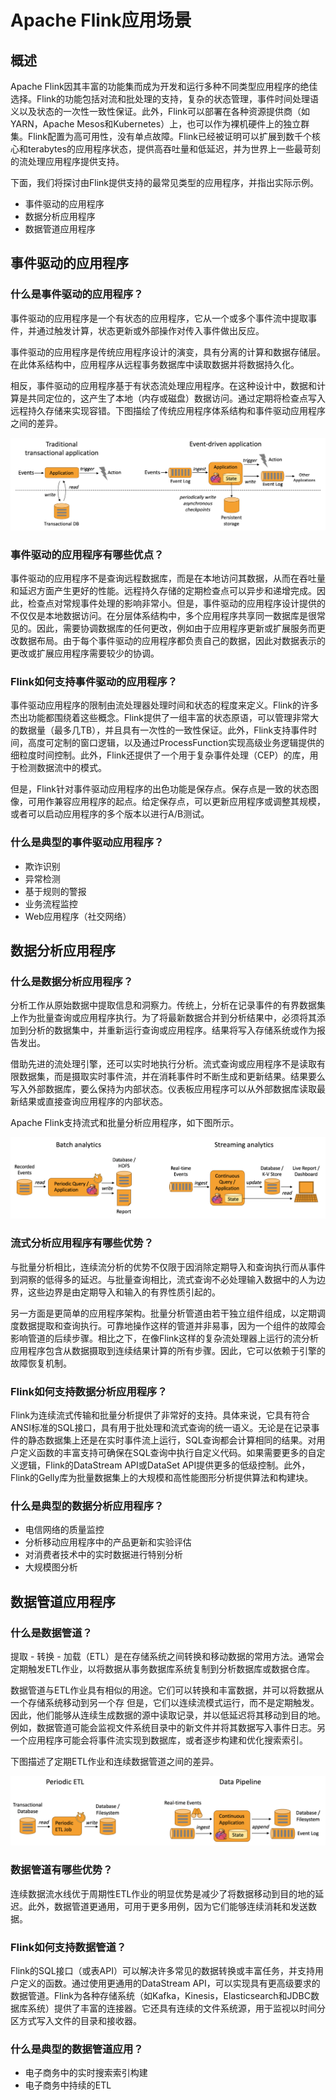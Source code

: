 # Apache Flink应用场景

## 概述

Apache Flink因其丰富的功能集而成为开发和运行多种不同类型应用程序的绝佳选择。Flink的功能包括对流和批处理的支持，复杂的状态管理，事件时间处理语义以及状态的一次性一致性保证。此外，Flink可以部署在各种资源提供商（如YARN，Apache Mesos和Kubernetes）上，也可以作为裸机硬件上的独立群集。Flink配置为高可用性，没有单点故障。Flink已经被证明可以扩展到数千个核心和terabytes的应用程序状态，提供高吞吐量和低延迟，并为世界上一些最苛刻的流处理应用程序提供支持。

下面，我们将探讨由Flink提供支持的最常见类型的应用程序，并指出实际示例。

* 事件驱动的应用程序
* 数据分析应用程序
* 数据管道应用程序

## 事件驱动的应用程序

### 什么是事件驱动的应用程序？

事件驱动的应用程序是一个有状态的应用程序，它从一个或多个事件流中提取事件，并通过触发计算，状态更新或外部操作对传入事件做出反应。

事件驱动的应用程序是传统应用程序设计的演变，具有分离的计算和数据存储层。在此体系结构中，应用程序从远程事务数据库中读取数据并将数据持久化。

相反，事件驱动的应用程序基于有状态流处理应用程序。在这种设计中，数据和计算是共同定位的，这产生了本地（内存或磁盘）数据访问。通过定期将检查点写入远程持久存储来实现容错。下图描绘了传统应用程序体系结构和事件驱动应用程序之间的差异。

![](../.gitbook/assets/usecases-eventdrivenapps.png)

### 事件驱动的应用程序有哪些优点？

事件驱动的应用程序不是查询远程数据库，而是在本地访问其数据，从而在吞吐量和延迟方面产生更好的性能。远程持久存储的定期检查点可以异步和递增完成。因此，检查点对常规事件处理的影响非常小。但是，事件驱动的应用程序设计提供的不仅仅是本地数据访问。在分层体系结构中，多个应用程序共享同一数据库是很常见的。因此，需要协调数据库的任何更改，例如由于应用程序更新或扩展服务而更改数据布局。由于每个事件驱动的应用程序都负责自己的数据，因此对数据表示的更改或扩展应用程序需要较少的协调。

### Flink如何支持事件驱动的应用程序？

事件驱动应用程序的限制由流处理器处理时间和状态的程度来定义。Flink的许多杰出功能都围绕着这些概念。Flink提供了一组丰富的状态原语，可以管理非常大的数据量（最多几TB），并且具有一次性的一致性保证。此外，Flink支持事件时间，高度可定制的窗口逻辑，以及通过ProcessFunction实现高级业务逻辑提供的细粒度时间控制。此外，Flink还提供了一个用于复杂事件处理（CEP）的库，用于检测数据流中的模式。

但是，Flink针对事件驱动应用程序的出色功能是保存点。保存点是一致的状态图像，可用作兼容应用程序的起点。给定保存点，可以更新应用程序或调整其规模，或者可以启动应用程序的多个版本以进行A/B测试。

### 什么是典型的事件驱动应用程序？

* 欺诈识别
* 异常检测
* 基于规则的警报
* 业务流程监控
* Web应用程序（社交网络）

## 数据分析应用程序

### 什么是数据分析应用程序？

分析工作从原始数据中提取信息和洞察力。传统上，分析在记录事件的有界数据集上作为批量查询或应用程序执行。为了将最新数据合并到分析结果中，必须将其添加到分析的数据集中，并重新运行查询或应用程序。结果将写入存储系统或作为报告发出。

借助先进的流处理引擎，还可以实时地执行分析。流式查询或应用程序不是读取有限数据集，而是摄取实时事件流，并在消耗事件时不断生成和更新结果。结果要么写入外部数据库，要么保持为内部状态。仪表板应用程序可以从外部数据库读取最新结果或直接查询应用程序的内部状态。

Apache Flink支持流式和批量分析应用程序，如下图所示。

![](../.gitbook/assets/usecases-analytics.png)

### 流式分析应用程序有哪些优势？

与批量分析相比，连续流分析的优势不仅限于因消除定期导入和查询执行而从事件到洞察的低得多的延迟。与批量查询相比，流式查询不必处理输入数据中的人为边界，这些边界是由定期导入和输入的有界性质引起的。

另一方面是更简单的应用程序架构。批量分析管道由若干独立组件组成，以定期调度数据提取和查询执行。可靠地操作这样的管道并非易事，因为一个组件的故障会影响管道的后续步骤。相比之下，在像Flink这样的复杂流处理器上运行的流分析应用程序包含从数据摄取到连续结果计算的所有步骤。因此，它可以依赖于引擎的故障恢复机制。

### Flink如何支持数据分析应用程序？

Flink为连续流式传输和批量分析提供了非常好的支持。具体来说，它具有符合ANSI标准的SQL接口，具有用于批处理和流式查询的统一语义。无论是在记录事件的静态数据集上还是在实时事件流上运行，SQL查询都会计算相同的结果。对用户定义函数的丰富支持可确保在SQL查询中执行自定义代码。如果需要更多的自定义逻辑，Flink的DataStream API或DataSet API提供更多的低级控制。此外，Flink的Gelly库为批量数据集上的大规模和高性能图形分析提供算法和构建块。

### 什么是典型的数据分析应用程序？

* 电信网络的质量监控
* 分析移动应用程序中的产品更新和实验评估
* 对消费者技术中的实时数据进行特别分析
* 大规模图分析

## 数据管道应用程序

### 什么是数据管道？

提取 - 转换 - 加载（ETL）是在存储系统之间转换和移动数据的常用方法。通常会定期触发ETL作业，以将数据从事务数据库系统复制到分析数据库或数据仓库。

数据管道与ETL作业具有相似的用途。它们可以转换和丰富数据，并可以将数据从一个存储系统移动到另一个存 但是，它们以连续流模式运行，而不是定期触发。因此，他们能够从连续生成数据的源中读取记录，并以低延迟将其移动到目的地。例如，数据管道可能会监视文件系统目录中的新文件并将其数据写入事件日志。另一个应用程序可能会将事件流实现到数据库，或者逐步构建和优化搜索索引。

下图描述了定期ETL作业和连续数据管道之间的差异。

![](../.gitbook/assets/usecases-datapipelines.png)

### 数据管道有哪些优势？

连续数据流水线优于周期性ETL作业的明显优势是减少了将数据移动到目的地的延迟。此外，数据管道更通用，可用于更多用例，因为它们能够连续消耗和发送数据。

### Flink如何支持数据管道？

Flink的SQL接口（或表API）可以解决许多常见的数据转换或丰富任务，并支持用户定义的函数。通过使用更通用的DataStream API，可以实现具有更高级要求的数据管道。Flink为各种存储系统（如Kafka，Kinesis，Elasticsearch和JDBC数据库系统）提供了丰富的连接器。它还具有连续的文件系统源，用于监视以时间分区方式写入文件的目录和接收器。

### 什么是典型的数据管道应用？

* 电子商务中的实时搜索索引构建
* 电子商务中持续的ETL

